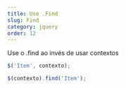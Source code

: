 ```yaml
---
title: Use .Find
slug: Find
category: jquery
order: 12
---
```


Use o .find ao invés de usar contextos

``` javascript
$('Item', contexto);

$(contexto).find('Item');
```


